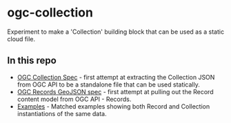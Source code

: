 # ogc-collection
Experiment to make a 'Collection' building block that can be used as a static cloud file.

## In this repo

 * [OGC Collection Spec](ogc-collection-spec.md) - first attempt at extracting the Collection JSON from OGC API to be a standalone file that 
 can be used statically.
 * [OGC Records GeoJSON spec](ogc-record-geojson-spec.md) - first attempt at pulling out the Record content model from OGC API - Records.
 * [Examples](examples/) - Matched examples showing both Record and Collection instantiations of the same data.
